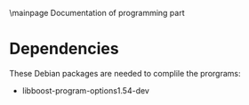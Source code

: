 \mainpage Documentation of programming part

# Dependencies

These Debian packages are needed to complile the prorgrams:

- libboost-program-options1.54-dev
